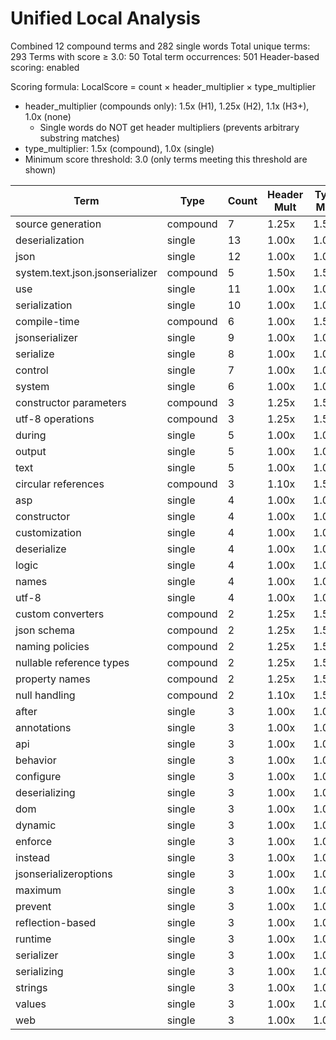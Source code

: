 # Unified Local Analysis

Combined 12 compound terms and 282 single words
Total unique terms: 293
Terms with score ≥ 3.0: 50
Total term occurrences: 501
Header-based scoring: enabled

Scoring formula: LocalScore = count × header_multiplier × type_multiplier
- header_multiplier (compounds only): 1.5x (H1), 1.25x (H2), 1.1x (H3+), 1.0x (none)
  - Single words do NOT get header multipliers (prevents arbitrary substring matches)
- type_multiplier: 1.5x (compound), 1.0x (single)
- Minimum score threshold: 3.0 (only terms meeting this threshold are shown)

| Term | Type | Count | Header Mult | Type Mult | Local Score |
|------|------|-------|-------------|-----------|-------------|
| source generation | compound | 7 | 1.25x | 1.50x | 13.1 |
| deserialization | single | 13 | 1.00x | 1.00x | 13.0 |
| json | single | 12 | 1.00x | 1.00x | 12.0 |
| system.text.json.jsonserializer | compound | 5 | 1.50x | 1.50x | 11.2 |
| use | single | 11 | 1.00x | 1.00x | 11.0 |
| serialization | single | 10 | 1.00x | 1.00x | 10.0 |
| compile-time | compound | 6 | 1.00x | 1.50x | 9.0 |
| jsonserializer | single | 9 | 1.00x | 1.00x | 9.0 |
| serialize | single | 8 | 1.00x | 1.00x | 8.0 |
| control | single | 7 | 1.00x | 1.00x | 7.0 |
| system | single | 6 | 1.00x | 1.00x | 6.0 |
| constructor parameters | compound | 3 | 1.25x | 1.50x | 5.6 |
| utf-8 operations | compound | 3 | 1.25x | 1.50x | 5.6 |
| during | single | 5 | 1.00x | 1.00x | 5.0 |
| output | single | 5 | 1.00x | 1.00x | 5.0 |
| text | single | 5 | 1.00x | 1.00x | 5.0 |
| circular references | compound | 3 | 1.10x | 1.50x | 5.0 |
| asp | single | 4 | 1.00x | 1.00x | 4.0 |
| constructor | single | 4 | 1.00x | 1.00x | 4.0 |
| customization | single | 4 | 1.00x | 1.00x | 4.0 |
| deserialize | single | 4 | 1.00x | 1.00x | 4.0 |
| logic | single | 4 | 1.00x | 1.00x | 4.0 |
| names | single | 4 | 1.00x | 1.00x | 4.0 |
| utf-8 | single | 4 | 1.00x | 1.00x | 4.0 |
| custom converters | compound | 2 | 1.25x | 1.50x | 3.8 |
| json schema | compound | 2 | 1.25x | 1.50x | 3.8 |
| naming policies | compound | 2 | 1.25x | 1.50x | 3.8 |
| nullable reference types | compound | 2 | 1.25x | 1.50x | 3.8 |
| property names | compound | 2 | 1.25x | 1.50x | 3.8 |
| null handling | compound | 2 | 1.10x | 1.50x | 3.3 |
| after | single | 3 | 1.00x | 1.00x | 3.0 |
| annotations | single | 3 | 1.00x | 1.00x | 3.0 |
| api | single | 3 | 1.00x | 1.00x | 3.0 |
| behavior | single | 3 | 1.00x | 1.00x | 3.0 |
| configure | single | 3 | 1.00x | 1.00x | 3.0 |
| deserializing | single | 3 | 1.00x | 1.00x | 3.0 |
| dom | single | 3 | 1.00x | 1.00x | 3.0 |
| dynamic | single | 3 | 1.00x | 1.00x | 3.0 |
| enforce | single | 3 | 1.00x | 1.00x | 3.0 |
| instead | single | 3 | 1.00x | 1.00x | 3.0 |
| jsonserializeroptions | single | 3 | 1.00x | 1.00x | 3.0 |
| maximum | single | 3 | 1.00x | 1.00x | 3.0 |
| prevent | single | 3 | 1.00x | 1.00x | 3.0 |
| reflection-based | single | 3 | 1.00x | 1.00x | 3.0 |
| runtime | single | 3 | 1.00x | 1.00x | 3.0 |
| serializer | single | 3 | 1.00x | 1.00x | 3.0 |
| serializing | single | 3 | 1.00x | 1.00x | 3.0 |
| strings | single | 3 | 1.00x | 1.00x | 3.0 |
| values | single | 3 | 1.00x | 1.00x | 3.0 |
| web | single | 3 | 1.00x | 1.00x | 3.0 |
